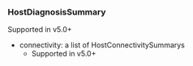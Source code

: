### HostDiagnosisSummary
Supported in v5.0+

- connectivity: a list of HostConnectivitySummarys
  - Supported in v5.0+
